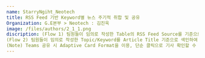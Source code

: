 ```yaml
---
name: StarryNgiht_Neotech
title: RSS Feed 기반 Keyword별 뉴스 주기적 취합 및 공유
Organization: G.E본부 > Neotech : 김진욱
image: /files/authors/2_1_1.png
discription: (Flow 1) 팀원들이 임의로 작성한 Table의 RSS Feed Source를 기준으로 주기적인 RSS Feed Article 확인 및 저장
(Flow 2) 팀원들이 임의로 작성한 Topic/Keyword를 Article Title 기준으로 색인하여 해당 Topic/Keyword에 해당하는 Article를 임의 설정 주기마다 Teams 채팅에 공유
(Note) Teams 공유 시 Adaptive Card Format을 이용, 단순 클릭으로 기사 확인할 수 있도록 하고 Accordian 기능으로 Teams 채팅창을 간결하게 유지
---
```

